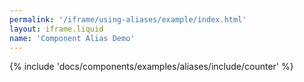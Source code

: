 ```yaml
---
permalink: '/iframe/using-aliases/example/index.html'
layout: iframe.liquid
name: 'Component Alias Demo'
---
```


{% include 'docs/components/examples/aliases/include/counter' %}
